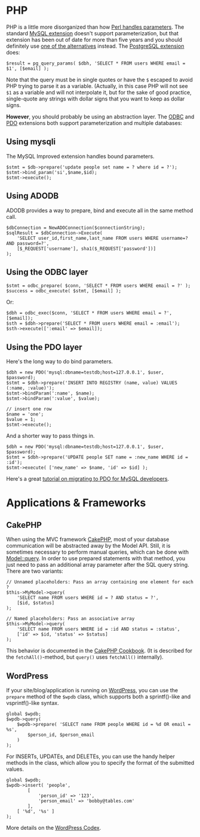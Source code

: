 # PHP

PHP is a little more disorganized than how
[Perl handles parameters](./perl.html).  The standard [MySQL
extension][mysql] doesn't support parameterization, but that extension
has been out of date for more than five years and you should definitely 
use [one of the alternatives][which-mysql] instead. The 
[PostgreSQL extension][pg] does:

    $result = pg_query_params( $dbh, 'SELECT * FROM users WHERE email = $1', [$email] );

Note that the query must be in single quotes or have the `$` escaped
to avoid PHP trying to parse it as a variable.  (Actually, in this
case PHP will not see `$1` as a variable and will not interpolate
it, but for the sake of good practice, single-quote any strings
with dollar signs that you want to keep as dollar signs.

**However**, you should probably be using an abstraction layer.
The [ODBC][odbc] and [PDO][pdo] extensions both support parameterization
and multiple databases:

[mysql]: http://php.net/manual/en/book.mysql.php
[which-mysql]: http://php.net/manual/en/mysqlinfo.api.choosing.php
[pg]: http://www.php.net/manual/en/book.pgsql.php
[odbc]: http://php.net/manual/en/book.uodbc.php
[pdo]: http://www.php.net/manual/en/book.pdo.php

## Using mysqli

The MySQL Improved extension handles bound parameters.

    $stmt = $db->prepare('update people set name = ? where id = ?');
    $stmt->bind_param('si',$name,$id);
    $stmt->execute();

## Using ADODB

ADODB provides a way to prepare, bind and execute all in the same method call.

    $dbConnection = NewADOConnection($connectionString);
    $sqlResult = $dbConnection->Execute(
        'SELECT user_id,first_name,last_name FROM users WHERE username=? AND password=?',
        [$_REQUEST['username'], sha1($_REQUEST['password'])]
    );

## Using the ODBC layer

    $stmt = odbc_prepare( $conn, 'SELECT * FROM users WHERE email = ?' );
    $success = odbc_execute( $stmt, [$email] );

Or:

    $dbh = odbc_exec($conn, 'SELECT * FROM users WHERE email = ?', [$email]);
    $sth = $dbh->prepare('SELECT * FROM users WHERE email = :email');
    $sth->execute([':email' => $email]);

## Using the PDO layer

Here's the long way to do bind parameters.

    $dbh = new PDO('mysql:dbname=testdb;host=127.0.0.1', $user, $password);
    $stmt = $dbh->prepare('INSERT INTO REGISTRY (name, value) VALUES (:name, :value)');
    $stmt->bindParam(':name', $name);
    $stmt->bindParam(':value', $value);

    // insert one row
    $name = 'one';
    $value = 1;
    $stmt->execute();

And a shorter way to pass things in.

    $dbh = new PDO('mysql:dbname=testdb;host=127.0.0.1', $user, $password);
    $stmt = $dbh->prepare('UPDATE people SET name = :new_name WHERE id = :id');
    $stmt->execute( ['new_name' => $name, 'id' => $id] );

Here's a great [tutorial on migrating to PDO for MySQL developers](http://wiki.hashphp.org/PDO_Tutorial_for_MySQL_Developers).

# Applications & Frameworks

## CakePHP

When using the MVC framework [CakePHP][cakephp], most of your
database communication will be abstracted away by the Model API.
Still, it is sometimes necessary to perform manual queries, which
can be done with [Model::query][cake-model-query]. In order to use
prepared statements with that method, you just need to pass an
additional array parameter after the SQL query string.  There are
two variants:

    // Unnamed placeholders: Pass an array containing one element for each ?
    $this->MyModel->query(
        'SELECT name FROM users WHERE id = ? AND status = ?',
        [$id, $status]
    );

    // Named placeholders: Pass an associative array
    $this->MyModel->query(
        'SELECT name FROM users WHERE id = :id AND status = :status',
        ['id' => $id, 'status' => $status]
    );

This behavior is documented in the [CakePHP Cookbook][cake-cookbook].
(It is described for the `fetchAll()`-method, but `query()` uses
`fetchAll()` internally).

[cakephp]: http://cakephp.org/
[cake-model-query]: http://api.cakephp.org/class/model#method-Modelquery
[cake-cookbook]: http://book.cakephp.org/2.0/en/models/retrieving-your-data.html#prepared-statements

## WordPress

If your site/blog/application is running on [WordPress][WP], you
can use the `prepare` method of the `$wpdb` class, which supports
both a sprintf()-like and vsprintf()-like syntax.

    global $wpdb;
    $wpdb->query(
        $wpdb->prepare( 'SELECT name FROM people WHERE id = %d OR email = %s',
            $person_id, $person_email
        )
    );

For INSERTs, UPDATEs, and DELETEs, you can use the handy helper methods in the class, which allow you to specify the format of the submitted values.

    global $wpdb;
    $wpdb->insert( 'people',
            [
                'person_id' => '123',
                'person_email' => 'bobby@tables.com'
            ],
        [ '%d', '%s' ]
    );

More details on the [WordPress Codex][codex].

[WP]: http://wordpress.org/
[codex]: http://codex.wordpress.org/Class_Reference/wpdb
